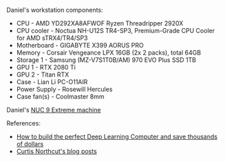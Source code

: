 Daniel's workstation components:
- CPU - AMD YD292XA8AFWOF Ryzen Threadripper 2920X
- CPU cooler - Noctua NH-U12S TR4-SP3, Premium-Grade CPU Cooler for AMD sTRX4/TR4/SP3
- Motherboard - GIGABYTE X399 AORUS PRO
- Memory - Corsair Vengeance LPX 16GB (2x 2 packs), total 64GB
- Storage 1 - Samsung (MZ-V7S1T0B/AM) 970 EVO Plus SSD 1TB
- GPU 1 - RTX 2080 Ti
- GPU 2 - Titan RTX
- Case - Lian Li PC-O11AIR
- Power Supply - Rosewill Hercules
- Case fan(s) - Coolmaster 8mm

Daniel's [NUC 9 Extreme machine](https://simplynuc.com/9i7QNX-full/)

References:
- [How to build the perfect Deep Learning Computer and save thousands of dollars](https://medium.com/the-mission/how-to-build-the-perfect-deep-learning-computer-and-save-thousands-of-dollars-9ec3b2eb4ce2)
- [Curtis Northcut's blog posts](https://l7.curtisnorthcutt.com/tag/build-gpu-rig/)